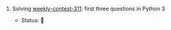1. Solving [weekly-contest-311](https://leetcode.com/contest/weekly-contest-311/): first three questions in Python 3

   - Status: :green_heart:
